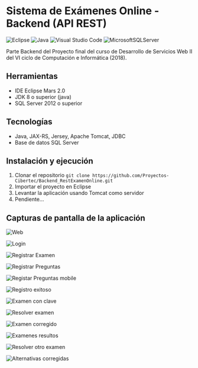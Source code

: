 # Sistema de Exámenes Online - Backend (API REST)


![Eclipse](https://img.shields.io/badge/Eclipse-2C2255?style=for-the-badge&logo=eclipse&logoColor=white)
![Java](https://img.shields.io/badge/java-%23ED8B00.svg?style=for-the-badge&logo=java&logoColor=white)
![Visual Studio Code](https://img.shields.io/badge/Visual%20Studio%20Code-0078d7.svg?style=for-the-badge&logo=visual-studio-code&logoColor=white)
![MicrosoftSQLServer](https://img.shields.io/badge/Microsoft%20SQL%20Sever-CC2927?style=for-the-badge&logo=microsoft%20sql%20server&logoColor=white)

Parte Backend del Proyecto final del curso de Desarrollo de Servicios Web II del VI ciclo de Computación e Informática (2018).

## Herramientas
- IDE Eclipse Mars 2.0
- JDK 8 o superior (java)
- SQL Server 2012 o superior

## Tecnologías
- Java, JAX-RS, Jersey, Apache Tomcat, JDBC
- Base de datos SQL Server

## Instalación y ejecución
1. Clonar el repositorio
`git clone https://github.com/Proyectos-Cibertec/Backend_RestExamenOnline.git`
2. Importar el proyecto en Eclipse
3. Levantar la aplicación usando Tomcat como servidor
4. Pendiente...

## Capturas de pantalla de la aplicación

![Web](https://i.imgur.com/4ps0vYj.png "Web")

![Login](https://i.imgur.com/uAFf24r.png "Login")

![Registrar Examen](https://i.imgur.com/XZMfGJt.png "Registrar Examen")

![Registrar Preguntas](https://i.imgur.com/T180APV.png "Registrar preguntas")

![Registar Preguntas mobile](https://i.imgur.com/Q39WiJG.png "Registrar preguntas mobile")

![Registro exitoso](https://i.imgur.com/1ILlbQs.png "Registro exitoso")

![Examen con clave](https://i.imgur.com/wJzIvgf.png "Examen con clave")

![Resolver examen](https://i.imgur.com/hhrxu8C.png "Resolver examen")

![Examen corregido](https://i.imgur.com/x9qCAlQ.png "Examen corregido")

![Examenes resultos](https://i.imgur.com/PsDO57E.png "Examenes resueltos")

![Resolver otro examen](https://i.imgur.com/6SM2nx0.png "Resolver otro examen")

![Alternativas corregidas](https://i.imgur.com/fWF1pYs.png "Alternativas corregidas")
